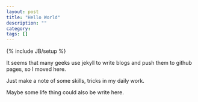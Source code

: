 ```yaml
---
layout: post
title: "Hello World"
description: ""
category: 
tags: []
---
```

{% include JB/setup %}

It seems that many geeks use jekyll to write blogs and push them to github pages, so I moved here.

Just make a note of some skills, tricks in my daily work.

Maybe some life thing could also be write here.